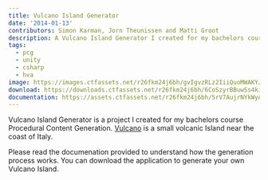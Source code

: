 ```yaml
---
title: Vulcano Island Generator
date: '2014-01-13'
contributors: Simon Karman, Jorn Theunissen and Matti Groot
description: A Vulcano Island Generator I created for my bachelors course Procedural Content Generation
tags:
  - pcg
  - unity
  - csharp
  - hva
image: https://images.ctfassets.net/r26fkm24j6bh/gvIgvzRLz2IiiQuoMWAKY/f0336602c728a248ec6fa6cd13c85871/VulcanoIsland.png
download: https://downloads.ctfassets.net/r26fkm24j6bh/6CoSzyrBBuwSs4kiqqUwKq/a976aa5fcf55cfd636c5475abdd6625a/VulcanoIsland.zip
documentation: https://assets.ctfassets.net/r26fkm24j6bh/5rV7AujrNYkWyAMwea2ayk/923fda1548049637e82e98f547c68503/VulcanoIslandGeneration.pdf
---
```


Vulcano Island Generator is a project I created for my bachelors course Procedural Content Generation. [Vulcano](https://en.wikipedia.org/wiki/Vulcano "Vulcano") is a small volcanic Island near the coast of Italy.

Please read the documenation provided to understand how the generation process works. You can download the application to generate your own Vulcano Island.
